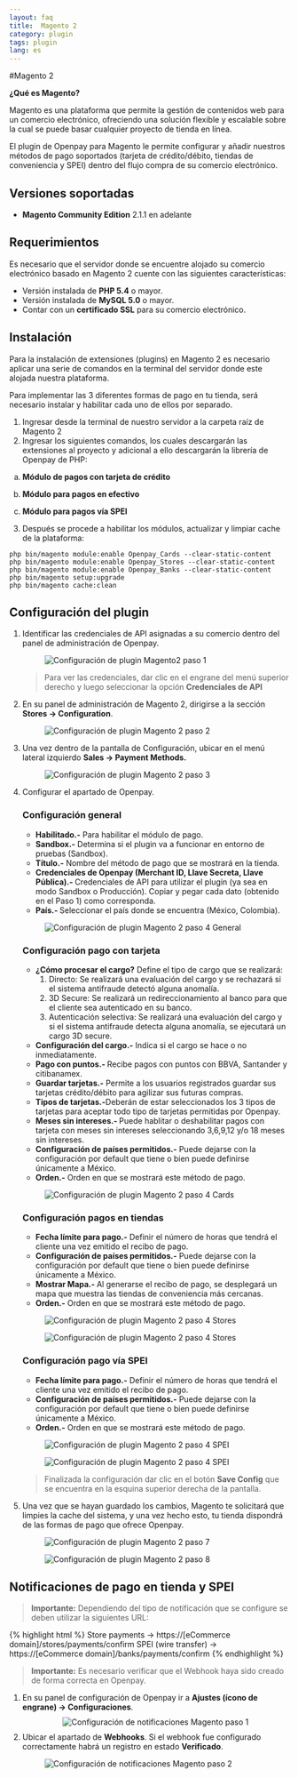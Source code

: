 ```yaml
---
layout: faq
title:  Magento 2
category: plugin
tags: plugin
lang: es
---
```


#Magento 2

**¿Qué es Magento?**

Magento es una plataforma que permite la gestión de contenidos web para un comercio electrónico, ofreciendo una solución flexible y escalable sobre la cual se puede basar cualquier proyecto de tienda en línea.

El plugin de Openpay para Magento le permite configurar y añadir nuestros métodos de pago soportados (tarjeta de crédito/débito, tiendas de conveniencia y SPEI) dentro del flujo compra de su comercio electrónico.


Versiones soportadas
----------
* **Magento Community Edition** 2.1.1 en adelante


Requerimientos
----------
Es necesario que el servidor donde se encuentre alojado su comercio electrónico basado en Magento 2 cuente con las siguientes características:

* Versión instalada de **PHP 5.4** o mayor.
* Versión instalada de **MySQL 5.0** o mayor.
* Contar con un **certificado SSL** para su comercio electrónico.


Instalación
----------
Para la instalación de extensiones (plugins) en Magento 2 es necesario aplicar una serie de comandos en la terminal del servidor donde este alojada nuestra plataforma.

Para implementar las 3 diferentes formas de pago en tu tienda, será necesario instalar y habilitar cada uno de ellos por separado.

1) Ingresar desde la terminal de nuestro servidor a la carpeta raíz de Magento 2
2) Ingresar los siguientes comandos, los cuales descargarán las extensiones al proyecto y adicional a ello descargarán la librería de Openpay  de PHP:
<ol type="a">
  <li>
    <p><strong>Módulo de pagos con tarjeta de crédito</strong></p>
    <div markdown="0" class="php-code" style="display:none;">
{% highlight Bash %}
 composer require openpay/magento2-cards:3.0.*{% endhighlight %}
    </div>
  </li>
  <li>
    <p><strong>Módulo para pagos en efectivo</strong></p>
     <div markdown="0" class="php-code" style="display:none;">
{% highlight Bash %}
 # Para versiones de Magento < 2.3.0
 composer require openpay/magento2-stores:~3.0.0
 # Para versiones de Magento >= 2.3.0
 composer require openpay/magento2-stores:~3.3.0
{% endhighlight %}
    </div>
  </li>
  <li>
    <p><strong>Módulo para pagos vía SPEI</strong></p>
     <div markdown="0" class="php-code" style="display:none;">
{% highlight Bash %}
# Para versiones de Magento < 2.3.0
composer require openpay/magento2-banks:~3.0.0
# Para versiones de Magento >= 2.3.0
composer require openpay/magento2-banks:~3.3.0
 {% endhighlight %}
    </div>
  </li>
</ol>

3) Después se procede a habilitar los módulos, actualizar y limpiar cache de la plataforma:

```
php bin/magento module:enable Openpay_Cards --clear-static-content
php bin/magento module:enable Openpay_Stores --clear-static-content
php bin/magento module:enable Openpay_Banks --clear-static-content
php bin/magento setup:upgrade
php bin/magento cache:clean
```


Configuración del plugin
----------
<section class="mgsettings">
  <ol class="mgsettings__list">
    <li class="mgsettings__item">
      <p>Identificar las credenciales de API asignadas a su comercio dentro del panel de administración de Openpay.</p>
      <figure class="mgsettings__image mgsettings__image--small">
        <img src="/images/plugins/woocommerce/wc_settings_04.png" alt="Configuración de plugin Magento2 paso 1" title="Paso 1">
      </figure>
      <blockquote>
        <p>Para ver las credenciales, dar clic en el engrane del menú superior derecho y luego seleccionar la opción <strong>Credenciales de API</strong></p>
      </blockquote>
    </li>
    <li class="mgsettings__item">
      <p>En su panel de administración de Magento 2, dirigirse a la sección <strong>Stores -> Configuration</strong>.</p>
      <figure class="mgsettings__image mgsettings__image--medium">
        <img src="/images/plugins/magento2/magento2_settings_02.png" alt="Configuración de plugin Magento 2 paso 2" title="Paso 2">
      </figure>
    </li>
    <li class="mgsettings__item">
      <p>Una vez dentro de la pantalla de Configuración, ubicar en el menú lateral izquierdo <strong>Sales -> Payment Methods.</strong></p>
      <figure class="mgsettings__image mgsettings__image--medium">
        <img src="/images/plugins/magento2/magento2_settings_03.png" alt="Configuración de plugin Magento 2 paso 3" title="Paso 3">
      </figure>
    </li>
    <li class="mgsettings__item"> 
      <p>Configurar el apartado de Openpay.</p>
      <h3 class="mgsettings__subtitle">Configuración general</h3>
      <div class="mgsettings__content">
        <ul>
            <li><strong>Habilitado.-</strong> Para habilitar el módulo de pago.</li>
            <li><strong>Sandbox.-</strong> Determina si el plugin va a funcionar en entorno de pruebas (Sandbox).</li>
            <li><strong>Título.-</strong> Nombre del método de pago que se mostrará en la tienda.</li>
            <li><strong>Credenciales de Openpay (Merchant ID, Llave Secreta, Llave Pública).- </strong> Credenciales de API para utilizar el plugin (ya sea en modo Sandbox o Producción). Copiar y pegar cada dato (obtenido en el Paso 1) como corresponda.</li>
            <li><strong>País.- </strong> Seleccionar el país donde se encuentra (México, Colombia).</li>
        </ul>
        <figure class="mgsettings__image mgsettings__image--medium">
            <img src="/images/plugins/magento2/magento2_settings_04_general.png" alt="Configuración de plugin Magento 2 paso 4 General" title="Paso 4 General">
        </figure>
      </div>
      <h3 class="mgsettings__subtitle">Configuración pago con tarjeta</h3>
      <div class="mgsettings__content">
        <ul>
            <li><strong>¿Cómo procesar el cargo?</strong> Define el tipo de cargo que se realizará:
              <ol>
              <li>Directo: Se realizará una evaluación del cargo y se rechazará si el sistema antifraude detectó alguna anomalía.</li>
                <li>3D Secure: Se realizará un redireccionamiento al banco para que el cliente sea autenticado en su banco.</li>
                <li>Autenticación selectiva: Se realizará una evaluación del cargo y si el sistema antifraude detecta alguna anomalía, se ejecutará un cargo 3D secure.</li>
              </ol>
            </li>
            <li><strong>Configuración del cargo.-</strong> Indica si el cargo se hace o no inmediatamente.</li>
            <li><strong>Pago con puntos.- </strong>Recibe pagos con puntos con BBVA, Santander y citibanamex.</li>
            <li><strong>Guardar tarjetas.-</strong> Permite a los usuarios registrados guardar sus tarjetas crédito/débito para agilizar sus futuras compras. </li>
            <li><strong>Tipos de tarjetas.-</strong>Deberán de estar seleccionados los 3 tipos de tarjetas para aceptar todo tipo de tarjetas permitidas por Openpay.</li>
            <li><strong>Meses sin intereses.- </strong> Puede hablitar o deshabilitar pagos con tarjeta con meses sin intereses seleccionando 3,6,9,12 y/o 18 meses sin intereses.</li>
            <li><strong>Configuración de países permitidos.-</strong> Puede dejarse con la configuración por default que tiene o bien puede definirse únicamente a México.</li>
            <li><strong>Orden.-</strong> Orden en que se mostrará este método de pago.</li>
        </ul>
        <figure class="mgsettings__image mgsettings__image--medium">
          <img src="/images/plugins/magento2/magento2_settings_04_cards.png" alt="Configuración de plugin Magento 2 paso 4 Cards" title="Paso 4 Cards">
        </figure>
      </div>
      <h3 class="mgsettings__subtitle">Configuración pagos en tiendas</h3>
      <div class="mgsettings__content">
        <ul>
          <li><strong>Fecha límite para pago.-</strong> Definir el número de horas que tendrá el cliente una vez emitido el recibo de pago. </li>
          <li><strong>Configuración de países permitidos.-</strong> Puede dejarse con la configuración por default que tiene o bien puede definirse únicamente a México.</li>
          <li><strong>Mostrar Mapa.- </strong> Al generarse el recibo de pago, se desplegará un mapa que muestra las tiendas de conveniencia más cercanas. </li>
          <li><strong>Orden.-</strong> Orden en que se mostrará este método de pago.</li>
        </ul>
        <div class="row align-items-center">
           <div class="col-xl-6 col-lg-6 col-md-6 col-sm-12 col-xs-12">
            <figure class="mgsettings__image mgsettings__image--medium">
                <img src="/images/plugins/magento2/magento2_settings_04_stores.png" alt="Configuración de plugin Magento 2 paso 4 Stores" title="Paso 4 Stores">
            </figure>
          </div>
          <div class="col-xl-6 col-lg-6 col-md-6 col-sm-12 col-xs-12">
            <figure class="mgsettings__image mgsettings__image--medium">
                <img src="/images/plugins/magento2/magento2_settings_04_stores_checkout.png" alt="Configuración de plugin Magento 2 paso 4 Stores" title="Paso 4 Stores">
            </figure>
          </div>
        </div>
      </div>
      <h3 class="mgsettings__subtitle">Configuración pago vía SPEI</h3>
      <div class="mgsettings__content">
        <ul>
          <li><strong>Fecha límite para pago.-</strong> Definir el número de horas que tendrá el cliente una vez emitido el recibo de pago.</li>
          <li><strong>Configuración de países permitidos.-</strong> Puede dejarse con la configuración por default que tiene o bien puede definirse únicamente a México.</li>
          <li><strong>Orden.-</strong> Orden en que se mostrará este método de pago.</li>
        </ul>
        <div class="row align-items-center">
          <div class="col-xl-6 col-lg-6 col-md-6 col-sm-12 col-xs-12">
            <figure class="mgsettings__image mgsettings__image--medium">
              <img src="/images/plugins/magento2/magento2_settings_04_spei.png" alt="Configuración de plugin Magento 2 paso 4 SPEI" title="Paso 4 SPEI">
          </figure>
          </div>
          <div class="col-xl-6 col-lg-6 col-md-6 col-sm-12 col-xs-12">
            <figure class="mgsettings__image mgsettings__image--medium">
              <img src="/images/plugins/magento2/magento2_settings_04_spei_checkout.png" alt="Configuración de plugin Magento 2 paso 4 SPEI" title="Paso 4 SPEI">
          </figure>
          </div>
        </div>
      </div>
      <blockquote>
        <p>Finalizada la configuración dar clic en el botón <strong>Save Config</strong> que se encuentra en la esquina superior derecha de la pantalla.</p>
      </blockquote>
    </li>
    <li class="mgsettings__item">
    Una vez que se hayan guardado los cambios, Magento te solicitará que limpies la cache del sistema, y una vez hecho esto, tu tienda dispondrá de las formas de pago que ofrece Openpay.
      <figure class="mgsettings__image mgsettings__image--full">
        <img src="/images/plugins/magento2/magento2_config_07.png" alt="Configuración de plugin Magento 2 paso 7" title="Paso 7">
      </figure>
      <figure class="mgsettings__image mgsettings__image--full">
        <img src="/images/plugins/magento2/magento2_config_08.png" alt="Configuración de plugin Magento 2 paso 8" title="Paso 8">
      </figure>
    </li>
  </ol>
</section>

Notificaciones de pago en tienda y SPEI
----------
> **Importante:** Dependiendo del tipo de notificación que se configure se deben utilizar la siguientes URL:

{% highlight html %}
Store payments -> https://[eCommerce domain]/stores/payments/confirm
​SPEI (wire transfer) -> https://[eCommerce domain]/banks/payments/confirm
{% endhighlight %}

> **Importante:** Es necesario verificar que el Webhook haya sido creado de forma correcta en Openpay.

<ol class="mgnotifications__list">
<li class="mgnotifications__item">En su panel de configuración de Openpay ir a <b>Ajustes (ícono de engrane) -> Configuraciones</b>.</li>
<center style="margin:10px 0;"><img src="/images/plugins/woocommerce_webhook_02.png" alt="Configuración de notificaciones Magento paso 1" title="Paso 1"></center>
<li class="mgnotifications__item">Ubicar el apartado de <b>Webhooks</b>. Si el webhook fue configurado correctamente habrá un registro en estado <b>Verificado</b>.</li>
<figure class="mgnotifications__image mgnotifications__image--medium">
  <img src="/images/plugins/webhook_verificado.png" alt="Configuración de notificaciones Magento paso 2" title="Paso 2">
</figure>
</ol>
